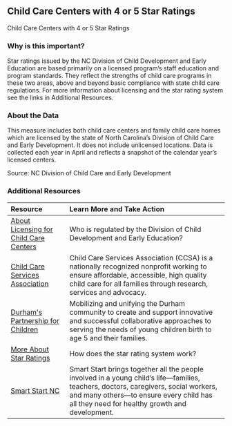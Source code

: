## Child Care Centers with 4 or 5 Star Ratings
Child Care Centers with 4 or 5 Star Ratings

### Why is this important?
Star ratings issued by the NC Division of Child Development and Early Education are based primarily on a licensed program’s staff education and program standards. They reflect the strengths of child care programs in these two areas, above and beyond basic compliance with state child care regulations.  For more information about licensing and the star rating system see the links in Additional Resources.

### About the Data
This measure includes both child care centers and family child care homes which are licensed by the state of North Carolina’s Division of Child Care and Early Development. It does not include unlicensed locations. Data is collected each year in April and reflects a snapshot of the calendar year’s licensed centers.

Source: NC Division of Child Care and Early Development

### Additional Resources

|Resource | Learn More and Take Action | 
|:--- | :--- |
|[About Licensing for Child Care Centers](https://ncchildcare.ncdhhs.gov/Parent/Child-Care-Licensing-Requirements) | Who is regulated by the Division of Child Development and Early Education?
|[Child Care Services Association](http://www.childcareservices.org/)| Child Care Services Association (CCSA) is a nationally recognized nonprofit working to ensure affordable, accessible, high quality child care for all families through research, services and advocacy.
|[Durham's Partnership for Children](http://www.dpfc.net/) | Mobilizing and unifying the Durham community to create and support innovative and successful collaborative approaches to serving the needs of young children birth to age 5 and their families.
|[More About Star Ratings](https://ncchildcare.ncdhhs.gov/Services/Licensing/Star-Rated-License/How-Points-are-Earned) | How does the star rating system work?
|[Smart Start NC](http://www.smartstart.org/) | Smart Start brings together all the people involved in a young child’s life—families, teachers, doctors, caregivers, social workers, and many others—to ensure every child has all they need for healthy growth and development.
